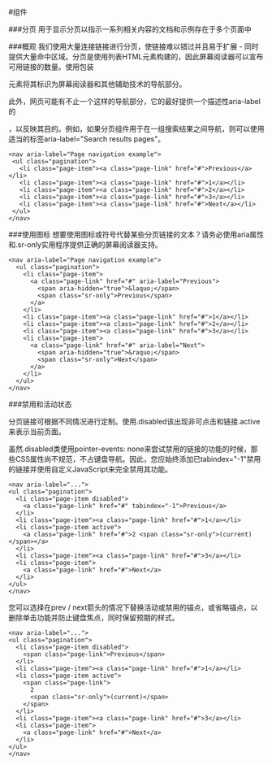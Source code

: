 #组件



###分页
用于显示分页以指示一系列相关内容的文档和示例存在于多个页面中


###概观
我们使用大量连接链接进行分页，使链接难以错过并且易于扩展 - 同时提供大量命中区域。分页是使用列表HTML元素构建的，因此屏幕阅读器可以宣布可用链接的数量。使用包装<nav>元素将其标识为屏幕阅读器和其他辅助技术的导航部分。

此外，网页可能有不止一个这样的导航部分，它的最好提供一个描述性aria-label的<nav>，以反映其目的。例如，如果分页组件用于在一组搜索结果之间导航，则可以使用适当的标签aria-label="Search results pages"。
  
  
 ```
 <nav aria-label="Page navigation example">
  <ul class="pagination">
    <li class="page-item"><a class="page-link" href="#">Previous</a></li>
    <li class="page-item"><a class="page-link" href="#">1</a></li>
    <li class="page-item"><a class="page-link" href="#">2</a></li>
    <li class="page-item"><a class="page-link" href="#">3</a></li>
    <li class="page-item"><a class="page-link" href="#">Next</a></li>
  </ul>
</nav>
```


###使用图标
想要使用图标或符号代替某些分页链接的文本？请务必使用aria属性和.sr-only实用程序提供正确的屏幕阅读器支持。


```
<nav aria-label="Page navigation example">
  <ul class="pagination">
    <li class="page-item">
      <a class="page-link" href="#" aria-label="Previous">
        <span aria-hidden="true">&laquo;</span>
        <span class="sr-only">Previous</span>
      </a>
    </li>
    <li class="page-item"><a class="page-link" href="#">1</a></li>
    <li class="page-item"><a class="page-link" href="#">2</a></li>
    <li class="page-item"><a class="page-link" href="#">3</a></li>
    <li class="page-item">
      <a class="page-link" href="#" aria-label="Next">
        <span aria-hidden="true">&raquo;</span>
        <span class="sr-only">Next</span>
      </a>
    </li>
  </ul>
</nav>
```


###禁用和活动状态


分页链接可根据不同情况进行定制。使用.disabled该出现非可点击和链接.active来表示当前页面。

虽然.disabled类使用pointer-events: none来尝试禁用的链接的功能<a>的时候，那些CSS属性尚不规范，不占键盘导航。因此，您应始终添加已tabindex="-1"禁用的链接并使用自定义JavaScript来完全禁用其功能。
  
  
  ```
  <nav aria-label="...">
  <ul class="pagination">
    <li class="page-item disabled">
      <a class="page-link" href="#" tabindex="-1">Previous</a>
    </li>
    <li class="page-item"><a class="page-link" href="#">1</a></li>
    <li class="page-item active">
      <a class="page-link" href="#">2 <span class="sr-only">(current)</span></a>
    </li>
    <li class="page-item"><a class="page-link" href="#">3</a></li>
    <li class="page-item">
      <a class="page-link" href="#">Next</a>
    </li>
  </ul>
</nav>
```

 您可以选择<span>在prev / next箭头的情况下替换活动或禁用的锚点，或省略锚点，以删除单击功能并防止键盘焦点，同时保留预期的样式。
  
  
  ```
  <nav aria-label="...">
  <ul class="pagination">
    <li class="page-item disabled">
      <span class="page-link">Previous</span>
    </li>
    <li class="page-item"><a class="page-link" href="#">1</a></li>
    <li class="page-item active">
      <span class="page-link">
        2
        <span class="sr-only">(current)</span>
      </span>
    </li>
    <li class="page-item"><a class="page-link" href="#">3</a></li>
    <li class="page-item">
      <a class="page-link" href="#">Next</a>
    </li>
  </ul>
</nav>
```

  
  
  
  
  
  
  
  
  
  
  
  
  
  
  
  
  
  
  
  
  
  
  
  
